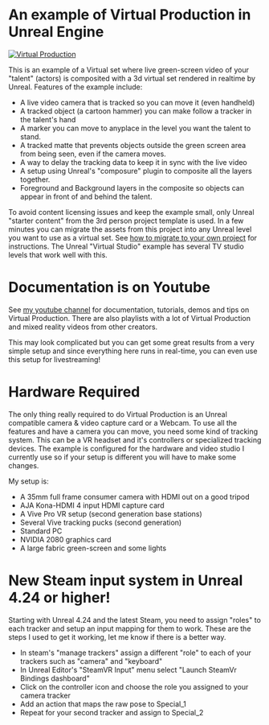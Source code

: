 # An example of Virtual Production in Unreal Engine 

[![Virtual Production](http://img.youtube.com/vi/a3jh6HootAk/0.jpg)](https://www.youtube.com/watch?v=a3jh6HootAk "Virtual Production")

This is an example of a Virtual set where live green-screen video of your "talent" (actors) is composited with a 3d virtual set rendered in realtime by Unreal.  Features of the example include:

* A live video camera that is tracked so you can move it (even handheld)
* A tracked object (a cartoon hammer) you can make follow a tracker in the talent's hand
* A marker you can move to anyplace in the level you want the talent to stand.
* A tracked matte that prevents objects outside the green screen area from being seen, even if the camera moves.
* A way to delay the tracking data to keep it in sync with the live video
* A setup using Unreal's "composure" plugin to composite all the layers together.
* Foreground and Background layers in the composite so objects can appear in front of and behind the talent.

To avoid content licensing issues and keep the example small, only Unreal "starter content" from the 3rd person project template is used. In a few minutes you can migrate the assets from this project into any Unreal level you want to use as a virtual set.  See [how to migrate to your own project](./ReadMe_2.md) for instructions.  The Unreal "Virtual Studio" example has several TV studio levels that work well with this.

# Documentation is on Youtube

See [my youtube channel](https://www.youtube.com/user/GregCorson) for documentation, tutorials, demos and tips on Virtual Production. There are also playlists with a lot of Virtual Production and mixed reality videos from other creators.

This may look complicated but you can get some great results from a very simple setup and since everything here runs in real-time, you can even use this setup for livestreaming!

# Hardware Required

The only thing really required to do Virtual Production is an Unreal compatible camera & video capture card or a Webcam.  To use all the features and have a camera you can move, you need some kind of tracking system.  This can be a VR headset and it's controllers or specialized tracking devices.  The example is configured for the hardware and video studio I currently use so if your setup is different you will have to make some changes.

My setup is:
* A 35mm full frame consumer camera with HDMI out on a good tripod
* AJA Kona-HDMI 4 input HDMI capture card
* A Vive Pro VR setup (second generation base stations)
* Several Vive tracking pucks (second generation)
* Standard PC
* NVIDIA 2080 graphics card
* A large fabric green-screen and some lights

# New Steam input system in Unreal 4.24 or higher!

Starting with Unreal 4.24 and the latest Steam, you need to assign "roles" to each tracker and setup an input mapping for them to work. These are the steps I used to get it working, let me know if there is a better way.

* In steam's "manage trackers" assign a different "role" to each of your trackers such as "camera" and "keyboard"
* In Unreal Editor's "SteamVR Input" menu select "Launch SteamVr Bindings dashboard"
* Click on the controller icon and choose the role you assigned to your camera tracker
* Add an action that maps the raw pose to Special_1
* Repeat for your second tracker and assign to Special_2
